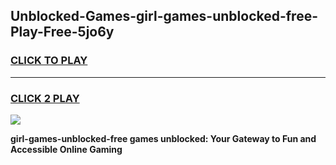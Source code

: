 
## Unblocked-Games-girl-games-unblocked-free-Play-Free-5jo6y
<h3>
<a href="https://premium76.site?title=girl-games-unblocked-free&ref=15A">CLICK TO PLAY</a></h3>
<hr>

<h3>
<a href="https://premium76.site?title=girl-games-unblocked-free&ref=15A">CLICK 2 PLAY</a>
  
</h3>

<a href="https://premium76.site?title=girl-games-unblocked-free&ref=15A"><img src="https://clearcache.store/games.png"></a>


**girl-games-unblocked-free games unblocked: Your Gateway to Fun and Accessible Online Gaming**
